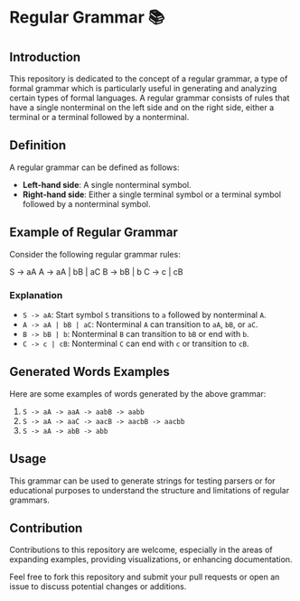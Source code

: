 # Regular Grammar 📚

## Introduction
This repository is dedicated to the concept of a regular grammar, a type of formal grammar which is particularly useful in generating and analyzing certain types of formal languages. A regular grammar consists of rules that have a single nonterminal on the left side and on the right side, either a terminal or a terminal followed by a nonterminal.

## Definition
A regular grammar can be defined as follows:
- **Left-hand side**: A single nonterminal symbol.
- **Right-hand side**: Either a single terminal symbol or a terminal symbol followed by a nonterminal symbol.

## Example of Regular Grammar
Consider the following regular grammar rules:

S -> aA
A -> aA | bB | aC
B -> bB | b
C -> c | cB

### Explanation
- `S -> aA`: Start symbol `S` transitions to `a` followed by nonterminal `A`.
- `A -> aA | bB | aC`: Nonterminal `A` can transition to `aA`, `bB`, or `aC`.
- `B -> bB | b`: Nonterminal `B` can transition to `bB` or end with `b`.
- `C -> c | cB`: Nonterminal `C` can end with `c` or transition to `cB`.

## Generated Words Examples
Here are some examples of words generated by the above grammar:

1. `S -> aA -> aaA -> aabB -> aabb`
2. `S -> aA -> aaC -> aacB -> aacbB -> aacbb`
3. `S -> aA -> abB -> abb`

## Usage
This grammar can be used to generate strings for testing parsers or for educational purposes to understand the structure and limitations of regular grammars.

## Contribution
Contributions to this repository are welcome, especially in the areas of expanding examples, providing visualizations, or enhancing documentation.

Feel free to fork this repository and submit your pull requests or open an issue to discuss potential changes or additions.